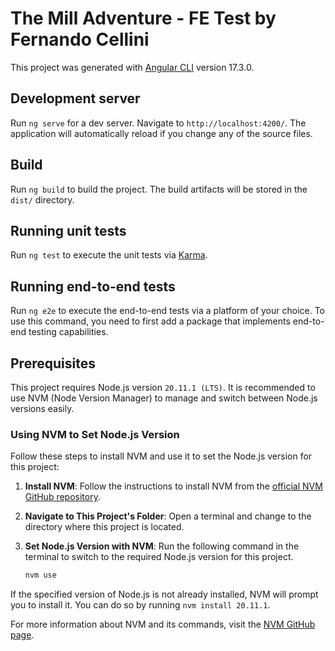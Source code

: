 # The Mill Adventure - FE Test by Fernando Cellini

This project was generated with [Angular CLI](https://github.com/angular/angular-cli) version 17.3.0.

## Development server

Run `ng serve` for a dev server. Navigate to `http://localhost:4200/`. The application will automatically reload if you change any of the source files.

## Build

Run `ng build` to build the project. The build artifacts will be stored in the `dist/` directory.

## Running unit tests

Run `ng test` to execute the unit tests via [Karma](https://karma-runner.github.io).

## Running end-to-end tests

Run `ng e2e` to execute the end-to-end tests via a platform of your choice. To use this command, you need to first add a package that implements end-to-end testing capabilities.

## Prerequisites

This project requires Node.js version `20.11.1 (LTS)`. It is recommended to use NVM (Node Version Manager) to manage and switch between Node.js versions easily.

### Using NVM to Set Node.js Version

Follow these steps to install NVM and use it to set the Node.js version for this project:

1. **Install NVM**: Follow the instructions to install NVM from the [official NVM GitHub repository](https://github.com/nvm-sh/nvm).

2. **Navigate to This Project's Folder**: Open a terminal and change to the directory where this project is located.

3. **Set Node.js Version with NVM**: Run the following command in the terminal to switch to the required Node.js version for this project.

   ```bash
   nvm use
   ```

If the specified version of Node.js is not already installed, NVM will prompt you to install it. You can do so by running `nvm install 20.11.1`.

For more information about NVM and its commands, visit the [NVM GitHub page](https://github.com/nvm-sh/nvm).
